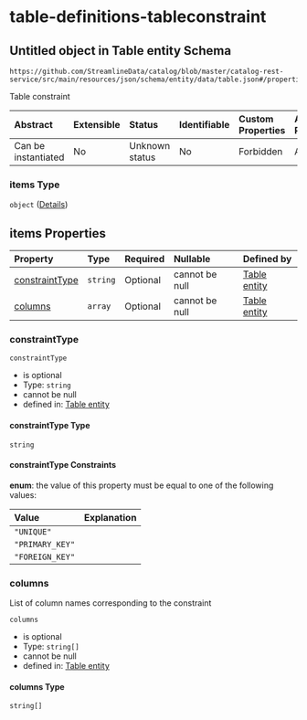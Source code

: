 # table-definitions-tableconstraint

## Untitled object in Table entity Schema

```text
https://github.com/StreamlineData/catalog/blob/master/catalog-rest-service/src/main/resources/json/schema/entity/data/table.json#/properties/tableConstraints/items
```

Table constraint

| Abstract | Extensible | Status | Identifiable | Custom Properties | Additional Properties | Access Restrictions | Defined In |
| :--- | :--- | :--- | :--- | :--- | :--- | :--- | :--- |
| Can be instantiated | No | Unknown status | No | Forbidden | Allowed | none | [table.json\*](https://github.com/parthp2107/jsonTesting/tree/982c19ce17ac8d846e924786a3bf1598f2ce11b7/Entities/out/entity/data/table.json) |

### items Type

`object` \([Details](table-definitions-tableconstraint.md)\)

## items Properties

| Property | Type | Required | Nullable | Defined by |
| :--- | :--- | :--- | :--- | :--- |
| [constraintType](table-definitions-tableconstraint.md#constrainttype) | `string` | Optional | cannot be null | [Table entity](table-definitions-tableconstraint-properties-constrainttype.md) |
| [columns](table-definitions-tableconstraint.md#columns) | `array` | Optional | cannot be null | [Table entity](table-definitions-tableconstraint-properties-columns.md) |

### constraintType

`constraintType`

* is optional
* Type: `string`
* cannot be null
* defined in: [Table entity](table-definitions-tableconstraint-properties-constrainttype.md)

#### constraintType Type

`string`

#### constraintType Constraints

**enum**: the value of this property must be equal to one of the following values:

| Value | Explanation |
| :--- | :--- |
| `"UNIQUE"` |  |
| `"PRIMARY_KEY"` |  |
| `"FOREIGN_KEY"` |  |

### columns

List of column names corresponding to the constraint

`columns`

* is optional
* Type: `string[]`
* cannot be null
* defined in: [Table entity](table-definitions-tableconstraint-properties-columns.md)

#### columns Type

`string[]`

